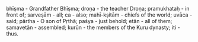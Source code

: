 bhīṣma - Grandfather Bhīṣma; droṇa - the teacher Droṇa; pramukhataḥ - in front of; sarveṣām - all; ca - also; mahī-kṣitām - chiefs of the world; uvāca - said; pārtha - O son of Pṛthā; paśya - just behold; etān - all of them; samavetān - assembled; kurūn - the members of the Kuru dynasty; iti - thus.